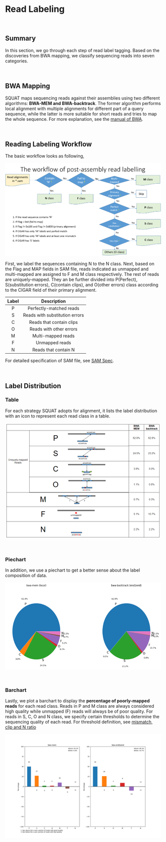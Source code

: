 # Read Labeling

<br>

## Summary

In this section, we go through each step of read label tagging. Based on the discoveries from BWA mapping, we classify sequencing reads into seven categories. 

<br>

## BWA Mapping

SQUAT maps sequencing reads against their assemblies using two different algorithms: **BWA-MEM and BWA-backtrack**. The former algorithm performs local alignment with multiple alignments for different part of a query sequence, while the latter is more suitable for short reads and tries to map the whole sequence. For more explanation, see the [manual of BWA](http://bio-bwa.sourceforge.net/bwa.shtml).

<br>

## Reading Labeling Workflow

The basic workflow looks as following,

![read labeling workflow](imgs/label_workflow.png)

First, we label the sequences containing N to the N class. Next, based on the Flag and MAP fields in SAM file, reads indicated as unmapped and multi-mapped are assigned to F and M class respectively. The rest of reads are uniquely-mapped. They an be further divided into P(Perfect), S(substitution errors), C(contain clips), and O(other errors) class according to the CIGAR field of their primary alignment.

| Label | Description |
|:-:|:-:|
| P | Perfectly-matched reads |
| S | Reads with substitution errors |
| C | Reads that contain clips |
| O | Reads with other errors|
| M | Multi-mapped reads |
| F | Unmapped reads |
| N | Reads that contain N |

For detailed specification of SAM file, see [SAM Spec](http://samtools.github.io/hts-specs/SAMv1.pdf).

<br>

## Label Distribution

### Table

For each strategy SQUAT adopts for alignment, it lists the label distribution with an icon to represent each read class in a table.

![Label Distribution Table](imgs/label_dis_table.png)

<br>

### Piechart
In addition, we use a piechart to get a better sense about the label composition of data.

![Label Distribution Piechart](imgs/label_dis_pie.png)

<br>

### Barchart

Lastly, we plot a barchart to display the **percentage of poorly-mapped reads** for each read class. Reads in P and M class are always considered high quality while unmapped (F) reads will always be of poor quality. For reads in S, C, O and N class, we specify certain thresholds to determine the sequencing quality of each read. For threshold definition, see [mismatch, clip and N ratio](ratio.md)

![Label Distribution Barchart](imgs/label_dis_bar.png)

